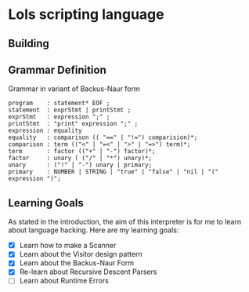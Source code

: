 # Lols scripting language

## Building


## Grammar Definition
Grammar in variant of Backus-Naur form
```
program    : statement* EOF ;
statement  : exprStmt | printStmt ;
exprStmt   : expression ";" ;
printStmt  : "print" expression ";" ;
expression : equality
equality   : comparison (( "==" | "!=") comparision)*;
comparison : term (("<" | "=<" | ">" | "=>") term)*;
term       : factor (("+" | "-") factor)*;
factor     : unary ( ("/" | "*") unary)*;
unary      : ("!" | "-") unary | primary;
primary    : NUMBER | STRING | "true" | "false" | "nil | "(" expression ")";
```

## Learning Goals
As stated in the introduction, the aim of this interpreter is for me to learn about language hacking.
Here are my learning goals:
- [x] Learn how to make a Scanner
- [x] Learn about the Visitor design pattern
- [x] Learn about the Backus-Naur Form
- [x] Re-learn about Recursive Descent Parsers
- [ ] Learn about Runtime Errors
